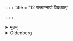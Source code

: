 +++
title = "12 यच्चाम्नायो विदध्यात्"

+++

<details><summary>मूलम्</summary>

यच्चाम्नायो विदध्यात् १२
</details>

<details><summary>Oldenberg</summary>

12. And (he should observe) what is enjoined by the sacred tradition.
</details>
